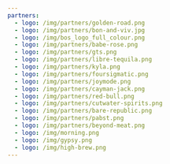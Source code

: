 ```yaml
---
partners:
  - logo: /img/partners/golden-road.png
  - logo: /img/partners/bon-and-viv.jpg
  - logo: /img/bos_logo_full_colour.png
  - logo: /img/partners/babe-rose.png
  - logo: /img/partners/gts.png
  - logo: /img/partners/libre-tequila.png
  - logo: /img/partners/kyla.png
  - logo: /img/partners/foursigmatic.png
  - logo: /img/partners/joymode.png
  - logo: /img/partners/cayman-jack.png
  - logo: /img/partners/red-bull.png
  - logo: /img/partners/cutwater-spirits.png
  - logo: /img/partners/bare-republic.png
  - logo: /img/partners/pabst.png
  - logo: /img/partners/beyond-meat.png
  - logo: /img/morning.png
  - logo: /img/gypsy.png
  - logo: /img/high-brew.png
---
```


